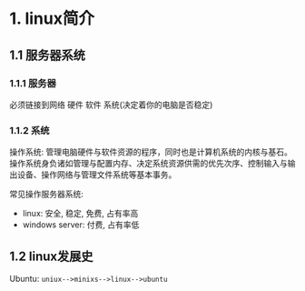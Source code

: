 # 1. linux简介

## 1.1 服务器系统

### 1.1.1 服务器

必须链接到网络   硬件   软件   系统(决定着你的电脑是否稳定)

### 1.1.2 系统

操作系统: 管理电脑硬件与软件资源的程序，同时也是计算机系统的内核与基石。操作系统身负诸如管理与配置内存、决定系统资源供需的优先次序、控制输入与输出设备、操作网络与管理文件系统等基本事务。

常见操作服务器系统:

* linux: 安全, 稳定, 免费, 占有率高
* windows server: 付费, 占有率低

## 1.2 linux发展史

Ubuntu: `uniux-->minixs-->linux-->ubuntu`



